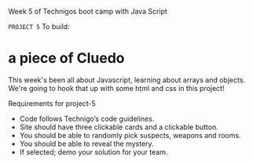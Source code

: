 Week 5 of Technigos boot camp with Java Script

`PROJECT 5`
To build:
#  a piece of Cluedo

This week's been all about Javascript, learning about arrays and objects. We're going to hook that up with some html and css in this project!


Requirements for project-5

- Code follows Technigo’s code guidelines.
- Site should have three clickable cards and a clickable button.
- You should be able to randomly pick suspects, weapons and rooms.
- You should be able to reveal the mystery.
- If selected; demo your solution for your team.

